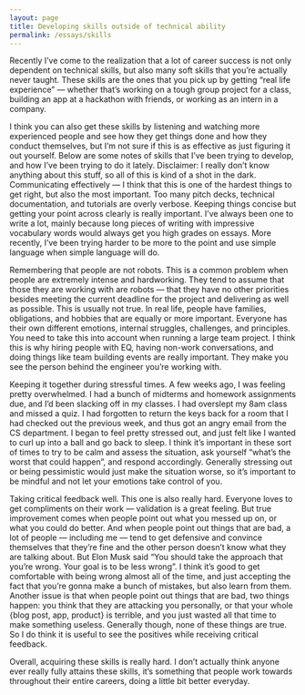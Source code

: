```yaml
---
layout: page
title: Developing skills outside of technical ability
permalink: /essays/skills
---
```


Recently I’ve come to the realization that a lot of career success is not only dependent on technical skills, but also many soft skills that you’re actually never taught. These skills are the ones that you pick up by getting “real life experience” — whether that’s working on a tough group project for a class, building an app at a hackathon with friends, or working as an intern in a company.

I think you can also get these skills by listening and watching more experienced people and see how they get things done and how they conduct themselves, but I’m not sure if this is as effective as just figuring it out yourself. Below are some notes of skills that I’ve been trying to develop, and how I’ve been trying to do it lately. Disclaimer: I really don’t know anything about this stuff, so all of this is kind of a shot in the dark.
Communicating effectively — I think that this is one of the hardest things to get right, but also the most important. Too many pitch decks, technical documentation, and tutorials are overly verbose. Keeping things concise but getting your point across clearly is really important. I’ve always been one to write a lot, mainly because long pieces of writing with impressive vocabulary words would always get you high grades on essays. More recently, I’ve been trying harder to be more to the point and use simple language when simple language will do.

Remembering that people are not robots. This is a common problem when people are extremely intense and hardworking. They tend to assume that those they are working with are robots — that they have no other priorities besides meeting the current deadline for the project and delivering as well as possible. This is usually not true. In real life, people have families, obligations, and hobbies that are equally or more important. Everyone has their own different emotions, internal struggles, challenges, and principles. You need to take this into account when running a large team project. I think this is why hiring people with EQ, having non-work conversations, and doing things like team building events are really important. They make you see the person behind the engineer you’re working with.

Keeping it together during stressful times. A few weeks ago, I was feeling pretty overwhelmed. I had a bunch of midterms and homework assignments due, and I’d been slacking off in my classes. I had overslept my 8am class and missed a quiz. I had forgotten to return the keys back for a room that I had checked out the previous week, and thus got an angry email from the CS department. I began to feel pretty stressed out, and just felt like I wanted to curl up into a ball and go back to sleep. I think it’s important in these sort of times to try to be calm and assess the situation, ask yourself “what’s the worst that could happen”, and respond accordingly. Generally stressing out or being pessimistic would just make the situation worse, so it’s important to be mindful and not let your emotions take control of you.

Taking critical feedback well. This one is also really hard. Everyone loves to get compliments on their work — validation is a great feeling. But true improvement comes when people point out what you messed up on, or what you could do better. And when people point out things that are bad, a lot of people — including me — tend to get defensive and convince themselves that they’re fine and the other person doesn’t know what they are talking about. But Elon Musk said “You should take the approach that you’re wrong. Your goal is to be less wrong”. I think it’s good to get comfortable with being wrong almost all of the time, and just accepting the fact that you’re gonna make a bunch of mistakes, but also learn from them. Another issue is that when people point out things that are bad, two things happen: you think that they are attacking you personally, or that your whole {blog post, app, product} is terrible, and you just wasted all that time to make something useless. Generally though, none of these things are true. So I do think it is useful to see the positives while receiving critical feedback.

Overall, acquiring these skills is really hard. I don’t actually think anyone ever really fully attains these skills, it’s something that people work towards throughout their entire careers, doing a little bit better everyday.